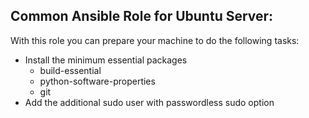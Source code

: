 Common Ansible Role for Ubuntu Server:
---
 With this role you can prepare your machine to do the following tasks:
  
 - Install the minimum essential packages
     - build-essential
     - python-software-properties
     - git 
 - Add the additional sudo user with passwordless sudo option
